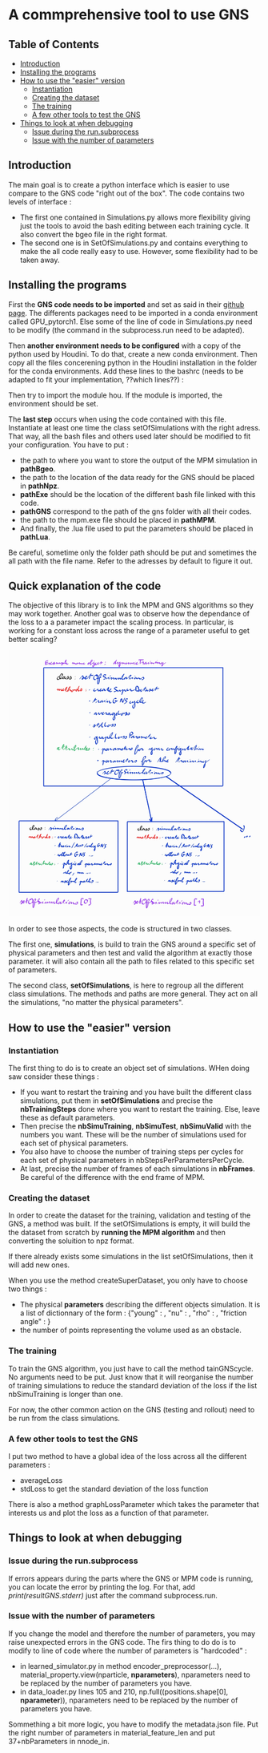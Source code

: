 # A commprehensive tool to use GNS 
## Table of Contents
- [Introduction](#introduction)
- [Installing the programs](#installing-the-programs)
- [How to use the "easier" version](#how-to-use-the-easier-version)
    - [Instantiation](#instantiation)
    - [Creating the dataset](#creating-the-dataset)
    - [The training](#the-training)
    - [A few other tools to test the GNS](#a-few-other-tools-to-test-the-gns)
- [Things to look at when debugging](#things-to-look-at-when-debugging)
    - [Issue during the run.subprocess](#issue-during-the-runsubprocess)
    - [Issue with the number of parameters](#issue-with-the-number-of-parameters)


## Introduction
The main goal is to create a python interface which is easier to use compare to the GNS code "right out of the box". The code contains two levels of interface : 
- The first one contained in Simulations.py allows more flexibility giving just the tools to avoid the bash editing between each training cycle. It also convert the bgeo file in the right format.
- The second one is in SetOfSimulations.py and contains everything to make the all code really easy to use. However, some flexibility had to be taken away.

## Installing the programs
First the **GNS code needs to be imported** and set as said in their [github page](https://github.com/geoelements/gns). The differents packages need to be imported in a conda environment called GPU_pytorch1. Else some of the line of code in Simulations.py need to be modify (the command in the subprocess.run need to be adapted).

Then **another environment needs to be configured** with a copy of the python used by Houdini. To do that, create a new conda environment. Then copy all the files concerening python in the Houdini installation in the folder for the conda environments. Add these lines to the bashrc (needs to be adapted to fit your implementation, ??which lines??) : 

Then try to import the module hou. If the module is imported, the environment should be set.

The **last step** occurs when using the code contained with this file. Instantiate at least one time the class setOfSimulations with the right adress. That way, all the bash files and others used later should be modified to fit your configuration. You have to put :
- the path to where you want to store the output of the MPM simulation in **pathBgeo**.
- the path to the location of the data ready for the GNS should be placed in **pathNpz**.
- **pathExe** should be the location of the different bash file linked with this code.
- **pathGNS** correspond to the path of the gns folder with all their codes.
- the path to the mpm.exe file should be placed in **pathMPM**.
- And finally, the .lua file used to put the parameters should be placed in **pathLua**.

Be careful, sometime only the folder path should be put and sometimes the all path with the file name. Refer to the adresses by default to figure it out.

## Quick explanation of the code

The objective of this library is to link the MPM and GNS algorithms so they may work together. Another goal was to observe how the dependance of the loss to a a parameter impact the scaling process. In particular, is working for a constant loss across the range of a parameter useful to get better scaling?

![](quickExplanation0.jpg)

In order to see those aspects, the code is structured in two classes.

The first one, **simulations**, is build to train the GNS around a specific set of physical parameters and then test and valid the algorithm at exactly those parameter. it will also contain all the path to files related to this specific set of parameters.

The second class, **setOfSimulations**, is here to regroup all the different class simulations. The methods and paths are more general. They act on all the simulations, "no matter the physical parameters". 

## How to use the "easier" version
### Instantiation
    
The first thing to do is to create an object set of simulations. WHen doing saw consider these things : 
- If you want to restart the training and you have built the different class simulations, put them in **setOfSimulations** and precise the **nbTrainingSteps** done where you want to restart the training. Else, leave these as default parameters.
- Then precise the **nbSimuTraining**, **nbSimuTest**, **nbSimuValid** with the numbers you want. These will be the number of simulations used for each set of physical parameters.
- You also have to choose the number of training steps per cycles for each set of physical parameters in nbStepsPerParametersPerCycle.
- At last, precise the number of frames of each simulations in **nbFrames**. Be careful of the difference with the end frame of MPM.

### Creating the dataset

In order to create the dataset for the training, validation and testing of the GNS, a method was built. If the setOfSimulations is empty, it will build the the dataset from scratch by **running the MPM algorithm** and then converting the soluition to npz format. 

If there already exists some simulations in the list setOfSimulations, then it will add new ones. 

When you use the method createSuperDataset, you only have to choose two things : 
- The physical **parameters** describing the different objects simulation. It is a list of dictionnary of the form : {"young" : , "nu" : , "rho" : , "friction angle" : }
- the number of points representing the volume used as an obstacle.

### The training

To train the GNS algorithm, you just have to call the method tainGNScycle. No arguments need to be put. Just know that it will reorganise the number of training simulations to reduce the standard deviation of the loss if the list nbSimuTraining is longer than one.

For now, the other common action on the GNS (testing and rollout) need to be run from the class simulations.

### A few other tools to test the GNS

I put two method to have a global idea of the loss across all the different parameters :
- averageLoss 
- stdLoss to get the standard deviation of the loss function

There is also a method graphLossParameter which takes the parameter that interests us and plot the loss as a function of that parameter.

## Things to look at when debugging
### Issue during the run.subprocess

If errors appears during the parts where the GNS or MPM code is running, you can locate the error by printing the log. For that, add *print(resultGNS.stderr)* just after the command subprocess.run.

### Issue with the number of parameters 

If you change the model and therefore the number of parameters, you may raise unexpected errors in the GNS code. The firs thing to do do is to modify to line of code where the number of parameters is "hardcoded" : 
- in learned_simulator.py in method encoder_preprocessor(...), material_property.view(nparticle, **nparameters**), nparameters need to be replaced by the number of parameters you have.
- in data_loader.py lines 105 and 210, np.full((positions.shape[0], **nparameter**)), nparameters need to be replaced by the number of parameters you have.

Sommething a bit more logic, you have to modify the metadata.json file. Put the right number of parameters in material_feature_len and put 37+nbParameters in nnode_in.

